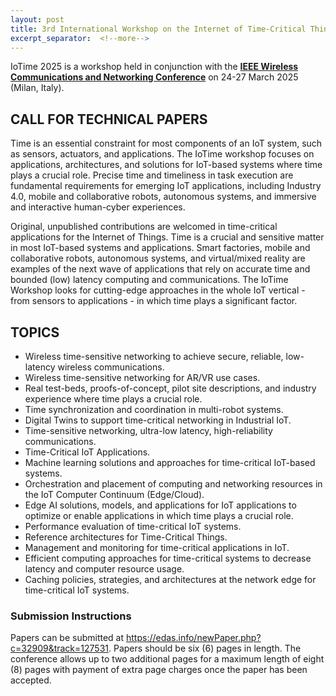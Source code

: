 ```yaml
---
layout: post
title: 3rd International Workshop on the Internet of Time-Critical Things
excerpt_separator:  <!--more-->
---
```


IoTime 2025 is a workshop held in conjunction with the **[IEEE Wireless Communications and Networking Conference](https://wcnc2025.ieee-wcnc.org/)** on 24-27 March 2025 (Milan, Italy).

CALL FOR TECHNICAL PAPERS
---------------------------

Time is an essential constraint for most components of an IoT system, such as sensors, actuators, and applications. The IoTime workshop focuses on applications, architectures, and solutions for IoT-based systems where time plays a crucial role. Precise time and timeliness in task execution are fundamental requirements for emerging IoT applications, including Industry 4.0, mobile and collaborative robots, autonomous systems, and immersive and interactive human-cyber experiences.

Original, unpublished contributions are welcomed in time-critical applications for the Internet of Things. Time is a crucial and sensitive matter in most IoT-based systems and applications. Smart factories, mobile and collaborative robots, autonomous systems, and virtual/mixed reality are examples of the next wave of applications that rely on accurate time and bounded (low) latency computing and communications. The IoTime Workshop looks for cutting-edge approaches in the whole IoT vertical - from sensors to applications - in which time plays a significant factor.

TOPICS
---------------------------

- Wireless time-sensitive networking to achieve secure, reliable, low-latency wireless communications.
- Wireless time-sensitive networking for AR/VR use cases.
- Real test-beds, proofs-of-concept, pilot site descriptions, and industry experience where time plays a crucial role.
- Time synchronization and coordination in multi-robot systems.
- Digital Twins to support time-critical networking in Industrial IoT.
- Time-sensitive networking, ultra-low latency, high-reliability communications.
- Time-Critical IoT Applications.
- Machine learning solutions and approaches for time-critical IoT-based systems.
- Orchestration and placement of computing and networking resources in the IoT Computer Continuum (Edge/Cloud).
- Edge AI solutions, models, and applications for IoT applications to optimize or enable applications in which time plays a crucial role.
- Performance evaluation of time-critical IoT systems.
- Reference architectures for Time-Critical Things.
- Management and monitoring for time-critical applications in IoT.
- Efficient computing approaches for time-critical systems to decrease latency and computer resource usage.
- Caching policies, strategies, and architectures at the network edge for time-critical IoT systems.

### Submission Instructions
Papers can be submitted at <https://edas.info/newPaper.php?c=32909&track=127531>. Papers should be six (6) pages in length. The conference allows up to two additional pages for a maximum length of eight (8) pages with payment of extra page charges once the paper has been accepted.

<!-- [Link]({{ '/category/submission' | relative_url }}) -->

<!-- ### **Program Available**

IoTime will be held on: **program**. 


#### **Session #1 - Paper presentations**  3pm-5pm
Each paper will have 20 min allocated to it, of this total, 15 min are for the presentation and the other 5 min for questions. 

1. Timely Anomalous Behavior Detection in Fog-IoT Systems using Unsupervised Federated Learning.
<span style="color:gray">Franklin Magalhães Ribeiro: Federal University of ABC Carlos Alberto Kamienski: Federal University of ABC.</span>

2. WoT on The Extreme Edge (WoTTEE): Enabling W3C Web of Things for Micro-controllers.<span style="color:gray"> 
Luca Sciullo: University of Bologna Cristian Castiglione: University of Bologna Angelo Trotta: University of Bologna Marco Di Felice: University of Bologna.</span>
3. Pedometers for Smartphones: Analysis and Comparison of Real-Time Algorithms. <span style="color:gray">
Giacomo Neri: University of Bologna Federico Montori: University of Bologna Lorenzo Gigli: University of Bologna Luca Bedogni: University of Modena and Reggio Emilia Marco Di Felice: University of Bologna Luciano Bononi: University of Bologna
4. TSN-based Industrial Network Performance Analysis. <span style="color:gray">
Mohamed Seliem: University College Cork Ahmed Zahran: University College Cork Dirk Pesch: University College Cork. </span>
5. On Latency Bounds for ROS Messaging in Cloud-Enabled Mobile Robots. <span style="color:gray">
Víctor M. G. Martínez: Universidade Federal do Espírito Santo (UFES) David A.  do Nascimento: Universidade Federal de Pernambuco (UFPE) Ricardo C. Mello: Universidade Federal do Espírito Santo (UFES) Divanilson R.  Campelo: Universidade Federal de Pernambuco (UFPE) Moisés R. N. Ribeiro: Universidade Federal do Espírito Santo (UFES).</span>

#### **Short Break - 15 minutes**

#### **Session #2 - Keynote: Time Critical IoT for Industrial Automation: the Communication and System Perspectives by Prof. Zhibo Pang - 1h45** 5:15pm - 7pm

* **Keynote**: Time Critical IoT for Industrial Automation: the Communication and System Perspectives - Prof. Zhibo Pang. <br>
**Abstract:** Industrial Internet-of-Things (IIoT) is one of the engines that have driven the 4th revolution of industries, or so-called Industry 4.0. From the communication and system perspectives, the industrial automation applications introduce not only stringent requirements in latency, reliability, and time synchronization, but also essential challenges to security, functional safety, and interoperability. In this talk, I will introduce the use cases and motivate the technical requirements from system perspectives. Then some latest progresses from academia and industry will be reported. Open challenges and promising directions of future research will be discussed in the end.  
* BPA and final remarks - 15 min -->


